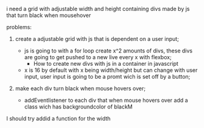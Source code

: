 i need a grid with adjustable width and height containing divs made by js that turn black when mousehover

problems:

1. create a adjustable grid with js that is dependent on a user input;
    - js is going to with a for loop create x^2 amounts of divs, 
    these divs are going to get pushed to a new live every x with flexbox;
        - How to create new divs with js in a container in javascript
    - x is 16 by default with x being width/height but can change with user input, user input is going to be a promt wich is set off by a button;

2. make each div turn black when mouse hovers over;
    - addEventlistener to each div that when mouse hovers over add a class wich has backgroundcolor of blackM

I should try addid a function for the width